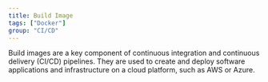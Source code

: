 ```yaml
---
title: Build Image
tags: ["Docker"]
group: "CI/CD"
---
```


Build images are a key component of continuous integration and continuous delivery (CI/CD) pipelines. They are used to create and deploy software applications and infrastructure on a cloud platform, such as AWS or Azure.
